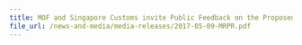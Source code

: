 ```yaml
---
title: MOF and Singapore Customs invite Public Feedback on the Proposed Amendments to the Customs Act 
file_url: /news-and-media/media-releases/2017-05-09-MRPR.pdf
---
```

